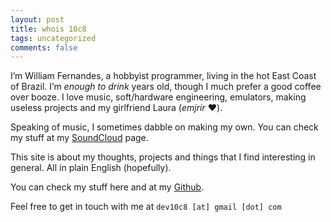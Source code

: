 ```yaml
---
layout: post
title: whois 10c8
tags: uncategorized
comments: false
---
```


I’m William Fernandes, a hobbyist programmer, living in the hot East Coast of Brazil. I’m _enough to drink_ years old,
though I much prefer a good coffee over booze. I love music, soft/hardware engineering, emulators, making useless
projects and my girlfriend Laura (_emjrir_ :heart:).

Speaking of music, I sometimes dabble on making my own. You can check my stuff at my [SoundCloud][1] page.

This site is about my thoughts, projects and things that I find interesting in general. All in plain English
(hopefully).

You can check my stuff here and at my [Github][2].

Feel free to get in touch with me at `dev10c8 [at] gmail [dot] com`

[1]:	https://soundcloud.com/loc8_me
[2]:	https://github.com/10c8
